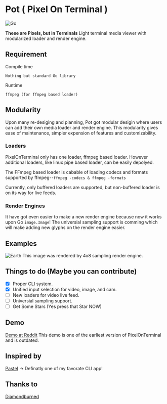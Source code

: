 # Pot ( Pixel On Terminal )
![Go](https://github.com/SeungheonOh/pot/workflows/Go/badge.svg)

**These are Pixels, but in Terminals**
Light terminal media viewer with modularized loader and render engine. 

## Requirement
Compile time
```
Nothing but standard Go library
```
Runtime 
```
ffmpeg (for ffmpeg based loader)
```

## Modularity
Upon many re-desiging and planning, Pot got modular desigin where users can add their own media loader 
and render engine. This modularity gives ease of maintenance, simpler expension of features and customizability.

### Loaders
PixelOnTerminal only has one loader, ffmpeg based loader. However additional loaders, like linux pipe 
based loader, can be easily depolyed.

The FFmpeg based loader is cabable of loading codecs and formats supported by ffmpeg--```ffmpeg -codecs & ffmpeg -formats```

Currently, only buffered loaders are supported, but non-buffered loader is on its way for live feeds.

### Render Engines
It have got even easier to make a new render engine because now it works upon Go ```image.Image```!
The universial sampling support is comming which will make adding new glyphs on the render engine easier.

## Examples

![Earth](https://github.com/SeungheonOh/pot/blob/master/doc/earth.png)
This image was rendered by 4x8 sampling render engine.

## Things to do (Maybe you can contribute)
- [x] Proper CLI system. 
- [x] Unified input selection for video, image, and cam.
- [ ] New loaders for video live feed.
- [ ] Universial sampling support.
- [ ] Get Some Stars (Yes press that Star NOW)

## Demo
[Demo at Reddit](https://www.reddit.com/r/unixporn/comments/d1gksi/oc_fully_terminal_based_webcamvideoimage_viewer/?utm_source=share&utm_medium=web2x)
This demo is one of the earliest version of PixelOnTerminal and is outdated.

## Inspired by
[Pastel](https://github.com/sharkdp/pastel) -> Definatly one of my favorate CLI app!

## Thanks to
[Diamondburned](https://github.com/diamondburned)
